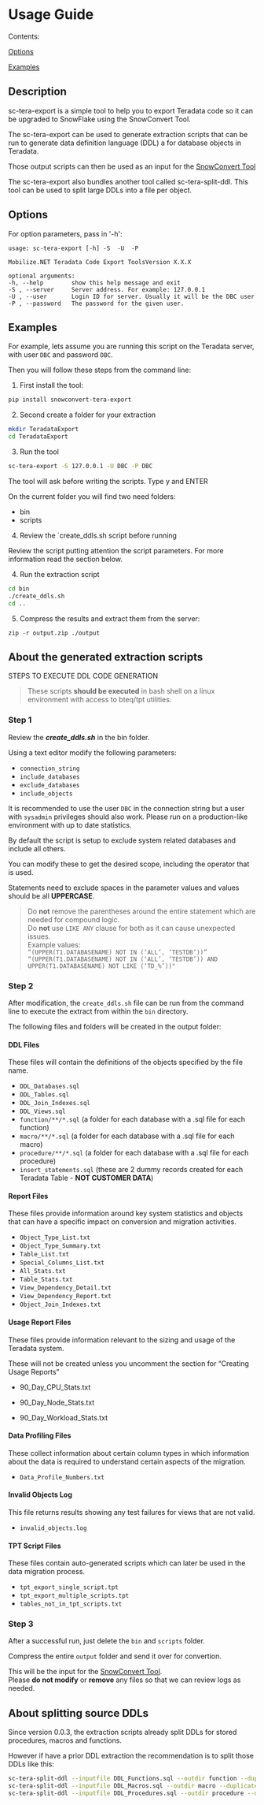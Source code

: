 ﻿# Usage Guide
Contents:

[Options](#options)

[Examples](#examples)


## Description
sc-tera-export is a simple tool to help you to export Teradata code so it can be upgraded to SnowFlake using the SnowConvert Tool.

The sc-tera-export can be used to generate extraction scripts that can be run to generate data definition language (DDL) a for database objects in Teradata.

Those output scripts can then be used as an input for the [SnowConvert Tool](https://www.mobilize.net/products/database-migrations/snowconvert)

The sc-tera-export also bundles another tool called sc-tera-split-ddl. 
This tool can be used to split large DDLs into a file per object.



## Options
For option parameters, pass in '-h': 

    usage: sc-tera-export [-h] -S  -U  -P

    Mobilize.NET Teradata Code Export ToolsVersion X.X.X

    optional arguments:
    -h, --help        show this help message and exit
    -S , --server     Server address. For example: 127.0.0.1
    -U , --user       Login ID for server. Usually it will be the DBC user
    -P , --password   The password for the given user.

## Examples    

For example, lets assume you are running this script on the Teradata server, with user `DBC` and password `DBC`.

Then you will follow these steps from the command line:


1. First install the tool:

```bash
pip install snowconvert-tera-export
```

2. Second create a folder for your extraction

```bash
mkdir TeradataExport
cd TeradataExport
```

3. Run the tool
```bash
sc-tera-export -S 127.0.0.1 -U DBC -P DBC
```
The tool will ask before writing the scripts. Type y and ENTER

On the current folder you will find two need folders:
- bin
- scripts

4. Review the `create_ddls.sh script before running

Review the script putting attention the script parameters. For more information read the section below.

4. Run the extraction script

```bash
cd bin
./create_ddls.sh
cd ..
```

5. Compress the results and extract them from the server:
```
zip -r output.zip ./output
```

## About the generated extraction scripts

STEPS TO EXECUTE DDL CODE GENERATION

> These scripts **should be executed** in bash shell on a linux environment with access to bteq/tpt utilities.


### Step 1
Review the ***create_ddls.sh*** in the bin folder.

Using a text editor modify the following parameters:

- `connection_string`
- `include_databases`
- `exclude_databases`
- `include_objects` 

It is recommended to use the user `DBC` in the connection string but a user with `sysadmin` privileges should also work. Please run on a production-like environment with up to date statistics.

By default the script is setup to exclude system related databases and include all others.

You can modify these to get the desired scope, including the operator that is used.  

Statements need to exclude spaces in the parameter values and values should be all **UPPERCASE**. 

> Do **not** remove the parentheses around the entire statement which are needed for compound logic.  
> Do **not** use `LIKE ANY` clause for both as it can cause unexpected issues.  
Example values:  
>  `“(UPPER(T1.DATABASENAME) NOT IN (‘ALL’, ‘TESTDB’))”`   
> `“(UPPER(T1.DATABASENAME) NOT IN (‘ALL’, ‘TESTDB’)) AND UPPER(T1.DATABASENAME) NOT LIKE (‘TD_%’))"` 

### Step 2
After modification, the `create_ddls.sh` file can be run from the command line to execute the extract from within the `bin` directory.  

The following files and folders will be created in the output folder:

#### DDL Files 
These files will contain the definitions of the objects specified by the file name.

*	`DDL_Databases.sql`
*	`DDL_Tables.sql`
*	`DDL_Join_Indexes.sql`
*	`DDL_Views.sql`
*	`function/**/*.sql` (a folder for each database with a .sql file for each function)
*   `macro/**/*.sql` (a folder for each database with a .sql file for each macro)
*	`procedure/**/*.sql` (a folder for each database with a .sql file for each procedure)
*	`insert_statements.sql` (these are 2 dummy records created for each Teradata Table - **NOT CUSTOMER DATA**)

#### Report Files

These files provide information around key system statistics and objects that can have a specific impact on conversion and migration activities.


*	`Object_Type_List.txt`
*	`Object_Type_Summary.txt`
*	`Table_List.txt`
*	`Special_Columns_List.txt`
*	`All_Stats.txt`
*	`Table_Stats.txt`
*	`View_Dependency_Detail.txt`
*	`View_Dependency_Report.txt`
*	`Object_Join_Indexes.txt`

#### Usage Report Files 

These files provide information relevant to the sizing and usage of the Teradata system.   

These will not be created unless you uncomment the section for “Creating Usage Reports”

*	90_Day_CPU_Stats.txt

*	90_Day_Node_Stats.txt

*	90_Day_Workload_Stats.txt

#### Data Profiling Files 

These collect information about certain column types in which information about the data is required to understand certain aspects of the migration.

*	`Data_Profile_Numbers.txt`

#### Invalid Objects Log 

This file returns results showing any test failures for views that are not valid.

*	`invalid_objects.log`

#### TPT Script Files 

These files contain auto-generated scripts which can later be used in the data migration process.   

*	`tpt_export_single_script.tpt`
*	`tpt_export_multiple_scripts.tpt`
*	`tables_not_in_tpt_scripts.txt`

### Step 3

After a successful run, just delete the `bin` and `scripts` folder.

Compress the entire `output` folder and send it over for convertion. 

This will be the input for the [SnowConvert Tool](https://www.mobilize.net/products/database-migrations/snowconvert).  
Please **do not modify** or **remove** any files so that we can review logs as needed.

## About splitting source DDLs

Since version 0.0.3, the extraction scripts already split DDLs for stored procedures, macros and functions.

However if have a prior DDL extraction the recommendation is to split those DDLs like this:

```bash
sc-tera-split-ddl --inputfile DDL_Functions.sql --outdir function --duplicates dup
sc-tera-split-ddl --inputfile DDL_Macros.sql --outdir macro --duplicates dup
sc-tera-split-ddl --inputfile DDL_Procedures.sql --outdir procedure --duplicates dup
```